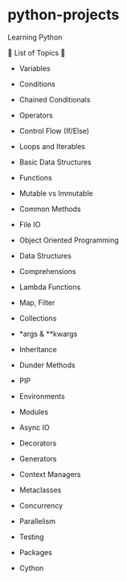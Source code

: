 # python-projects
Learning Python

📘 List of Topics 📘
- Variables
- Conditions
- Chained Conditionals
- Operators
- Control Flow (If/Else)
- Loops and Iterables
- Basic Data Structures
- Functions
- Mutable vs Immutable
- Common Methods
- File IO

- Object Oriented Programming
- Data Structures
- Comprehensions 
- Lambda Functions
- Map, Filter
- Collections
- *args & **kwargs
- Inheritance
- Dunder Methods
- PIP
- Environments
- Modules
- Async IO

- Decorators
- Generators 
- Context Managers
- Metaclasses
- Concurrency 
- Parallelism 
- Testing
- Packages
- Cython
